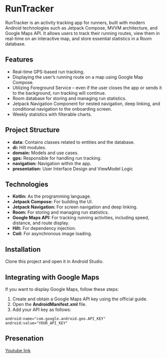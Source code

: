  <h1>RunTracker</h1>
    <p>RunTracker is an activity tracking app for runners, built with modern Android technologies such as Jetpack Compose, MVVM architecture, and Google Maps API. It allows users to track their running routes, view them in real-time on an interactive map, and store essential statistics in a Room database.</p>

  <h2>Features</h2>
    <ul>
        <li>Real-time GPS-based run tracking.</li>
        <li>Displaying the user’s running route on a map using Google Map Compose.</li>
        <li>Utilizing Foreground Service – even if the user closes the app or sends it to the background, run tracking will continue.</li>
        <li>Room database for storing and managing run statistics.</li>
        <li>Jetpack Navigation Component for nested navigation, deep linking, and conditional navigation to the onboarding screen.</li>
        <li>Weekly statistics with filterable charts.</li>
    </ul>

  <h2>Project Structure</h2>
    <ul>
        <li><strong>data:</strong> Contains classes related to entities and the database.</li>
        <li><strong>di:</strong> Hilt modules.</li>
        <li><strong>domain:</strong> Models and use cases.</li>
        <li><strong>gps:</strong> Responsible for handling run tracking.</li>
        <li><strong>navigation:</strong> Navigation within the app.</li>
        <li><strong>presentation:</strong> User Interface Design and ViewModel Logic</li>
    </ul>

  <h2>Technologies</h2>
    <ul>
        <li><strong>Kotlin:</strong> As the programming language.</li>
        <li><strong>Jetpack Compose:</strong> For building the UI.</li>
        <li><strong>Jetpack Navigation:</strong> For screen navigation and deep linking.</li>
        <li><strong>Room:</strong> For storing and managing run statistics.</li>
        <li><strong>Google Maps API:</strong> For tracking running activities, including speed, distance, and route display.</li>
        <li><strong>Hilt:</strong> For dependency injection.</li>
        <li><strong>Coil:</strong> For asynchronous image loading.</li>
    </ul>

  <h2>Installation</h2>
    <p>Clone this project and open it in Android Studio.</p>

  <h2>Integrating with Google Maps</h2>
    <p>If you want to display Google Maps, follow these steps:</p>
    <ol>
        <li>Create and obtain a Google Maps API key using the official guide.</li>
        <li>Open the <strong>AndroidManifest.xml</strong> file.</li>
        <li>Add your API key as follows:</li>
    </ol>
<pre><code>android:name="com.google.android.geo.API_KEY"
android:value="YOUR_API_KEY"</code></pre>

<h2>Presenation</h2>
<a target="_blank" href="https://www.youtube.com/watch?v=GujzpPYK5lA">Youtube link</a>
